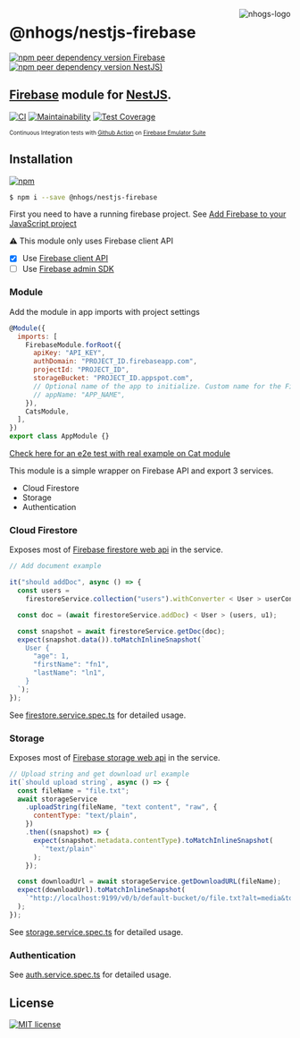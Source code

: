 <a href="https://nhogs.com"><img src="https://nhogs.com/nhogs_64.png" align="right" alt="nhogs-logo" title="NHOGS Interactive"></a>

# @nhogs/nestjs-firebase

[![npm peer dependency version Firebase](https://img.shields.io/npm/dependency-version/@nhogs/nestjs-firebase/peer/firebase?label=Firebase&logo=firebase)](https://firebase.google.com/)
[![npm peer dependency version NestJS)](https://img.shields.io/npm/dependency-version/@nhogs/nestjs-firebase/peer/@nestjs/core?label=Nestjs&logo=nestjs&logoColor=e0234e)](https://github.com/nestjs/nest)

## [Firebase](https://firebase.google.com/) module for [NestJS](https://github.com/nestjs/nest).

[![CI](https://github.com/Nhogs/nestjs-firebase/actions/workflows/ci.yml/badge.svg)](https://github.com/Nhogs/nestjs-firebase/actions/workflows/ci.yml)
[![Maintainability](https://api.codeclimate.com/v1/badges/356bd937ca8b2e7b8d96/maintainability)](https://codeclimate.com/github/Nhogs/nestjs-firebase/maintainability)
[![Test Coverage](https://api.codeclimate.com/v1/badges/356bd937ca8b2e7b8d96/test_coverage)](https://codeclimate.com/github/Nhogs/nestjs-firebase/test_coverage)

<font size="1">Continuous Integration tests with [Github Action](https://github.com/Nhogs/nestjs-firebase/actions/workflows/ci.yml) on [Firebase Emulator Suite](https://firebase.google.com/docs/emulator-suite) </font>

## Installation

[![npm](https://img.shields.io/npm/v/@nhogs/nestjs-firebase?label=%40nhogs%2Fnestjs-firebase&logo=npm)](https://www.npmjs.com/package/@nhogs/nestjs-firebase)

```bash
$ npm i --save @nhogs/nestjs-firebase
```

First you need to have a running firebase project.
See [Add Firebase to your JavaScript project](https://firebase.google.com/docs/web/setup)

:warning: This module only uses Firebase client API

- [x] Use [Firebase client API](https://firebase.google.com/docs/web/setup)
- [ ] Use [Firebase admin SDK](https://firebase.google.com/docs/admin/setup)

### Module

Add the module in app imports with project settings

```javascript
@Module({
  imports: [
    FirebaseModule.forRoot({
      apiKey: "API_KEY",
      authDomain: "PROJECT_ID.firebaseapp.com",
      projectId: "PROJECT_ID",
      storageBucket: "PROJECT_ID.appspot.com",
      // Optional name of the app to initialize. Custom name for the Firebase App. The default value is "[DEFAULT]"
      // appName: "APP_NAME",
    }),
    CatsModule,
  ],
})
export class AppModule {}
```

[Check here for an e2e test with real example on Cat module](e2e/src)

This module is a simple wrapper on Firebase API and export 3 services.

- Cloud Firestore
- Storage
- Authentication

### Cloud Firestore

Exposes most of [Firebase firestore web api](https://firebase.google.com/docs/firestore) in the service.

```javascript
// Add document example

it("should addDoc", async () => {
  const users =
    firestoreService.collection("users").withConverter < User > userConverter;

  const doc = (await firestoreService.addDoc) < User > (users, u1);

  const snapshot = await firestoreService.getDoc(doc);
  expect(snapshot.data()).toMatchInlineSnapshot(`
    User {
      "age": 1,
      "firstName": "fn1",
      "lastName": "ln1",
    }
  `);
});
```

See [firestore.service.spec.ts](lib/service/firestore/firestore.service.spec.ts) for detailed usage.

### Storage

Exposes most of [Firebase storage web api](https://firebase.google.com/docs/storage/web/start) in the service.

```javascript
// Upload string and get download url example
it(`should upload string`, async () => {
  const fileName = "file.txt";
  await storageService
    .uploadString(fileName, "text content", "raw", {
      contentType: "text/plain",
    })
    .then((snapshot) => {
      expect(snapshot.metadata.contentType).toMatchInlineSnapshot(
        `"text/plain"`
      );
    });

  const downloadUrl = await storageService.getDownloadURL(fileName);
  expect(downloadUrl).toMatchInlineSnapshot(
    `"http://localhost:9199/v0/b/default-bucket/o/file.txt?alt=media&token=86739ce5-a96e-41ad-b807-e05b12e36516"`
  );
});
```

See [storage.service.spec.ts](lib/service/storage/storage.service.spec.ts) for detailed usage.

### Authentication

See [auth.service.spec.ts](lib/service/auth/auth.service.spec.ts) for detailed usage.

## License

[![MIT license](https://img.shields.io/github/license/nhogs/nestjs-firebase)](LICENSE)
